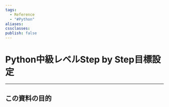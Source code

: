 ```yaml
---
tags:
  - Reference
  - "#Python"
aliases: 
cssclasses: 
publish: false
---
```

# Python中級レベルStep by Step目標設定

---

## この資料の目的
